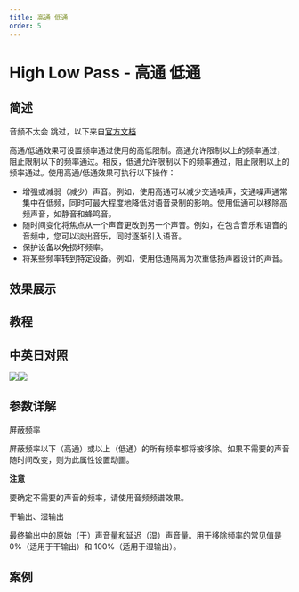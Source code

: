 ```yaml
---
title: 高通 低通
order: 5
---
```


# High Low Pass - 高通 低通

## 简述

音频不太会 跳过，以下来自[官方文档](https://helpx.adobe.com/cn/after-effects/using/audio-effects.html)

高通/低通效果可设置频率通过使用的高低限制。高通允许限制以上的频率通过，阻止限制以下的频率通过。相反，低通允许限制以下的频率通过，阻止限制以上的频率通过。使用高通/低通效果可执行以下操作：

- 增强或减弱（减少）声音。例如，使用高通可以减少交通噪声，交通噪声通常集中在低频，同时可最大程度地降低对语音录制的影响。使用低通可以移除高频声音，如静音和蜂鸣音。
- 随时间变化将焦点从一个声音更改到另一个声音。例如，在包含音乐和语音的音频中，您可以淡出音乐，同时逐渐引入语音。
- 保护设备以免损坏频率。
- 将某些频率转到特定设备。例如，使用低通隔离为次重低扬声器设计的声音。

## 效果展示

## 教程

## 中英日对照

![](https://mir.yuelili.com/user/AE/effects/AE-Effects-Audio-High_Low_Pass.png)![](https://mir.yuelili.com/user/AE/effects/AE-Effects-Audio-High_Low_Pass_cn.png)

## 参数详解

屏蔽频率

屏蔽频率以下（高通）或以上（低通）的所有频率都将被移除。如果不需要的声音随时间改变，则为此属性设置动画。

**注意**

要确定不需要的声音的频率，请使用音频频谱效果。

干输出、湿输出

最终输出中的原始（干）声音量和延迟（湿）声音量。用于移除频率的常见值是 0%（适用于干输出）和 100%（适用于湿输出）。

## 案例
